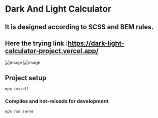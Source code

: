 # Dark And Light Calculator
## It is designed according to SCSS and BEM rules.
## Here the trying link :https://dark-light-calculator-project.vercel.app/
![image](https://user-images.githubusercontent.com/35228511/189277342-98b7e26f-74f5-43b1-8a80-7f06d883c384.png)
![image](https://user-images.githubusercontent.com/35228511/189277416-5d4080ae-8eae-450f-b777-1dfb247cbdd6.png)


## Project setup
```
npm install
```

### Compiles and hot-reloads for development
```
npm run serve
```
